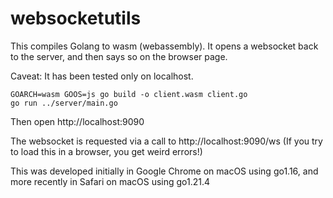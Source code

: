 # websocketutils

This compiles Golang to wasm (webassembly). It opens a websocket
back to the server, and then says so on the browser page.

Caveat: It has been tested only on localhost. 

```
GOARCH=wasm GOOS=js go build -o client.wasm client.go
go run ../server/main.go 
```

Then open http://localhost:9090 

The websocket is requested via a call to http://localhost:9090/ws
(If you try to load this in a browser, you get weird errors!)

This was developed initially in Google Chrome on macOS using go1.16,
and  more recently in Safari on macOS using go1.21.4 

